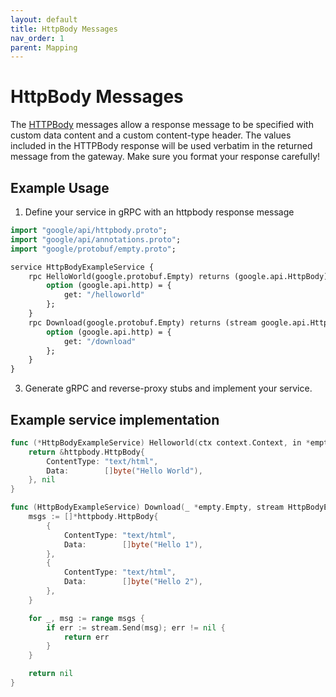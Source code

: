 ```yaml
---
layout: default
title: HttpBody Messages
nav_order: 1
parent: Mapping
---
```


# HttpBody Messages

The [HTTPBody](https://github.com/googleapis/googleapis/blob/master/google/api/httpbody.proto) messages allow a response message to be specified with custom data content and a custom content-type header. The values included in the HTTPBody response will be used verbatim in the returned message from the gateway. Make sure you format your response carefully!

## Example Usage

1. Define your service in gRPC with an httpbody response message

```protobuf
import "google/api/httpbody.proto";
import "google/api/annotations.proto";
import "google/protobuf/empty.proto";

service HttpBodyExampleService {
    rpc HelloWorld(google.protobuf.Empty) returns (google.api.HttpBody) {
        option (google.api.http) = {
            get: "/helloworld"
        };
    }
    rpc Download(google.protobuf.Empty) returns (stream google.api.HttpBody) {
        option (google.api.http) = {
            get: "/download"
        };
    }
}
```

3. Generate gRPC and reverse-proxy stubs and implement your service.

## Example service implementation

```go
func (*HttpBodyExampleService) Helloworld(ctx context.Context, in *empty.Empty) (*httpbody.HttpBody, error) {
    return &httpbody.HttpBody{
        ContentType: "text/html",
        Data:        []byte("Hello World"),
    }, nil
}

func (HttpBodyExampleService) Download(_ *empty.Empty, stream HttpBodyExampleService_DownloadServer) error {
    msgs := []*httpbody.HttpBody{
        {
            ContentType: "text/html",
            Data:        []byte("Hello 1"),
        },
        {
            ContentType: "text/html",
            Data:        []byte("Hello 2"),
        },
    }

    for _, msg := range msgs {
        if err := stream.Send(msg); err != nil {
            return err
        }
    }

    return nil
}
```
